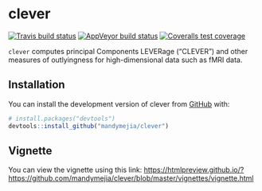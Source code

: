 
<!-- README.md is generated from README.Rmd. Please edit that file -->

# clever

<!-- badges: start -->

[![Travis build
status](https://travis-ci.org/mandymejia/clever.svg?branch=master)](https://travis-ci.org/github/mandymejia/clever)
[![AppVeyor build
status](https://ci.appveyor.com/api/projects/status/github/mandymejia/clever?branch=master&svg=true)](https://ci.appveyor.com/project/mandymejia/clever)
[![Coveralls test
coverage](https://coveralls.io/repos/github/mandymejia/clever/badge.svg)](https://coveralls.io/r/mandymejia/clever?branch=master)
<!-- badges: end -->

`clever` computes principal Components LEVERage (“CLEVER”) and other
measures of outlyingness for high-dimensional data such as fMRI data.

## Installation

<!-- You can install the released version of clever from [CRAN](https://CRAN.R-project.org) with: -->

<!-- ``` r -->

<!-- install.packages("clever") -->

<!-- ``` -->

You can install the development version of clever from
[GitHub](https://github.com/) with:

``` r
# install.packages("devtools")
devtools::install_github("mandymejia/clever")
```

## Vignette

You can view the vignette using this link:
<https://htmlpreview.github.io/?https://github.com/mandymejia/clever/blob/master/vignettes/vignette.html>
